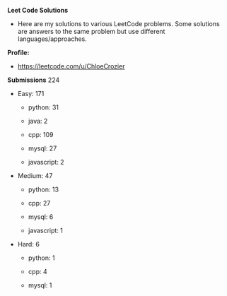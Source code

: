 **Leet Code Solutions**

- Here are my solutions to various LeetCode problems. Some solutions are answers to the same problem but use different languages/approaches.

**Profile:**

- https://leetcode.com/u/ChloeCrozier


**Submissions** 224
- Easy: 171

  -  python: 31

  -  java: 2

  -  cpp: 109

  -  mysql: 27

  -  javascript: 2


- Medium: 47

  -  python: 13

  -  cpp: 27

  -  mysql: 6

  -  javascript: 1


- Hard: 6

  -  python: 1

  -  cpp: 4

  -  mysql: 1